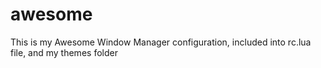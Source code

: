 awesome
=======

This is my Awesome Window Manager configuration, included into rc.lua file, and my themes folder
